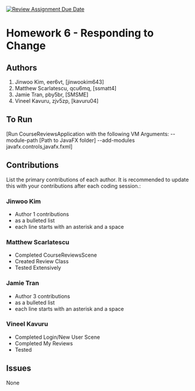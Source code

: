 [![Review Assignment Due Date](https://classroom.github.com/assets/deadline-readme-button-24ddc0f5d75046c5622901739e7c5dd533143b0c8e959d652212380cedb1ea36.svg)](https://classroom.github.com/a/DC1SF4uZ)
# Homework 6 - Responding to Change

## Authors
1) Jinwoo Kim, eer6vt, [jinwookim643]
2) Matthew Scarlatescu, qcu6mq, [ssmatt4]
3) Jamie Tran, pby5br, [SMSME]
4) Vineel Kavuru, zjv5zp, [kavuru04]

## To Run

[Run CourseReviewsApplication with the following VM Arguments: --module-path [Path to JavaFX folder] --add-modules javafx.controls,javafx.fxml]

## Contributions

List the primary contributions of each author. It is recommended to update this with your contributions after each coding session.:

### Jinwoo Kim

* Author 1 contributions
* as a bulleted list
* each line starts with an asterisk and a space

### Matthew Scarlatescu

* Completed CourseReviewsScene
* Created Review Class
* Tested Extensively

### Jamie Tran

* Author 3 contributions
* as a bulleted list
* each line starts with an asterisk and a space

### Vineel Kavuru

* Completed Login/New User Scene
* Completed My Reviews 
* Tested

## Issues
None


